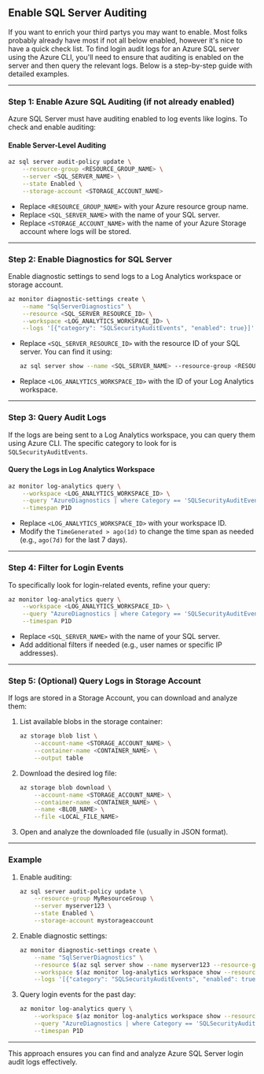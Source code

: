 ## Enable SQL Server Auditing
If you want to enrich your third partys you may want to enable. Most folks probably already have most if not all below enabled, however it's nice to have a quick check list.
To find login audit logs for an Azure SQL server using the Azure CLI, you'll need to ensure that auditing is enabled on the server and then query the relevant logs. Below is a step-by-step guide with detailed examples.

---

### **Step 1: Enable Azure SQL Auditing (if not already enabled)**

Azure SQL Server must have auditing enabled to log events like logins. To check and enable auditing:

#### Enable Server-Level Auditing
```bash
az sql server audit-policy update \
    --resource-group <RESOURCE_GROUP_NAME> \
    --server <SQL_SERVER_NAME> \
    --state Enabled \
    --storage-account <STORAGE_ACCOUNT_NAME>
```

- Replace `<RESOURCE_GROUP_NAME>` with your Azure resource group name.
- Replace `<SQL_SERVER_NAME>` with the name of your SQL server.
- Replace `<STORAGE_ACCOUNT_NAME>` with the name of your Azure Storage account where logs will be stored.

---

### **Step 2: Enable Diagnostics for SQL Server**

Enable diagnostic settings to send logs to a Log Analytics workspace or storage account.

```bash
az monitor diagnostic-settings create \
    --name "SqlServerDiagnostics" \
    --resource <SQL_SERVER_RESOURCE_ID> \
    --workspace <LOG_ANALYTICS_WORKSPACE_ID> \
    --logs '[{"category": "SQLSecurityAuditEvents", "enabled": true}]'
```

- Replace `<SQL_SERVER_RESOURCE_ID>` with the resource ID of your SQL server. You can find it using:
  ```bash
  az sql server show --name <SQL_SERVER_NAME> --resource-group <RESOURCE_GROUP_NAME> --query id -o tsv
  ```
- Replace `<LOG_ANALYTICS_WORKSPACE_ID>` with the ID of your Log Analytics workspace.

---

### **Step 3: Query Audit Logs**

If the logs are being sent to a Log Analytics workspace, you can query them using Azure CLI. The specific category to look for is `SQLSecurityAuditEvents`.

#### Query the Logs in Log Analytics Workspace
```bash
az monitor log-analytics query \
    --workspace <LOG_ANALYTICS_WORKSPACE_ID> \
    --query "AzureDiagnostics | where Category == 'SQLSecurityAuditEvents' and TimeGenerated > ago(1d)" \
    --timespan P1D
```

- Replace `<LOG_ANALYTICS_WORKSPACE_ID>` with your workspace ID.
- Modify the `TimeGenerated > ago(1d)` to change the time span as needed (e.g., `ago(7d)` for the last 7 days).

---

### **Step 4: Filter for Login Events**

To specifically look for login-related events, refine your query:

```bash
az monitor log-analytics query \
    --workspace <LOG_ANALYTICS_WORKSPACE_ID> \
    --query "AzureDiagnostics | where Category == 'SQLSecurityAuditEvents' and LogicalServerName_s == '<SQL_SERVER_NAME>' and EventPrimaryName_s == 'Login' and TimeGenerated > ago(1d)" \
    --timespan P1D
```

- Replace `<SQL_SERVER_NAME>` with the name of your SQL server.
- Add additional filters if needed (e.g., user names or specific IP addresses).

---

### **Step 5: (Optional) Query Logs in Storage Account**

If logs are stored in a Storage Account, you can download and analyze them:

1. List available blobs in the storage container:
   ```bash
   az storage blob list \
       --account-name <STORAGE_ACCOUNT_NAME> \
       --container-name <CONTAINER_NAME> \
       --output table
   ```

2. Download the desired log file:
   ```bash
   az storage blob download \
       --account-name <STORAGE_ACCOUNT_NAME> \
       --container-name <CONTAINER_NAME> \
       --name <BLOB_NAME> \
       --file <LOCAL_FILE_NAME>
   ```

3. Open and analyze the downloaded file (usually in JSON format).

---

### Example

1. Enable auditing:
   ```bash
   az sql server audit-policy update \
       --resource-group MyResourceGroup \
       --server myserver123 \
       --state Enabled \
       --storage-account mystorageaccount
   ```

2. Enable diagnostic settings:
   ```bash
   az monitor diagnostic-settings create \
       --name "SqlServerDiagnostics" \
       --resource $(az sql server show --name myserver123 --resource-group MyResourceGroup --query id -o tsv) \
       --workspace $(az monitor log-analytics workspace show --resource-group MyResourceGroup --name MyLogWorkspace --query customerId -o tsv) \
       --logs '[{"category": "SQLSecurityAuditEvents", "enabled": true}]'
   ```

3. Query login events for the past day:
   ```bash
   az monitor log-analytics query \
       --workspace $(az monitor log-analytics workspace show --resource-group MyResourceGroup --name MyLogWorkspace --query customerId -o tsv) \
       --query "AzureDiagnostics | where Category == 'SQLSecurityAuditEvents' and LogicalServerName_s == 'myserver123' and EventPrimaryName_s == 'Login' and TimeGenerated > ago(1d)" \
       --timespan P1D
   ```

---

This approach ensures you can find and analyze Azure SQL Server login audit logs effectively.
